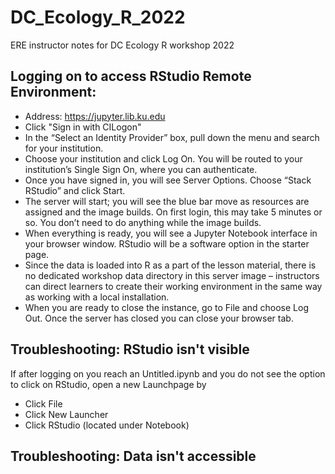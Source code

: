 # DC_Ecology_R_2022
ERE instructor notes for DC Ecology R workshop 2022


## Logging on to access RStudio Remote Environment:

* Address: https://jupyter.lib.ku.edu
* Click "Sign in with CILogon"
* In the “Select an Identity Provider” box, pull down the menu and search for your institution.
* Choose your institution and click Log On. You will be routed to your institution’s Single Sign On, where you can authenticate.
* Once you have signed in, you will see Server Options. Choose “Stack RStudio” and click Start.
* The server will start; you will see the blue bar move as resources are assigned and the image builds. On first login, this may take 5 minutes or so. You don’t need to do anything while the image builds.
* When everything is ready, you will see a Jupyter Notebook interface in your browser window. RStudio will be a software option in the starter page.
* Since the data is loaded into R as a part of the lesson material, there is no dedicated workshop data directory in this server image – instructors can direct learners to create their working environment in the same way as working with a local installation.
* When you are ready to close the instance, go to File and choose Log Out. Once the server has closed you can close your browser tab.


## Troubleshooting: RStudio isn't visible

If after logging on you reach an Untitled.ipynb and you do not see the option to click on RStudio, open a new Launchpage by
 * Click File
 * Click New Launcher
 * Click RStudio (located under Notebook)

## Troubleshooting: Data isn't accessible
